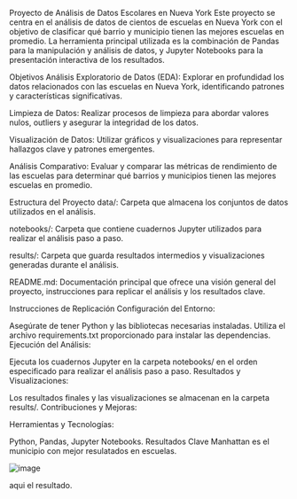 
Proyecto de Análisis de Datos Escolares en Nueva York
Este proyecto se centra en el análisis de datos de cientos de escuelas en Nueva York con el objetivo de clasificar qué barrio y municipio tienen las mejores escuelas en promedio. La herramienta principal utilizada es la combinación de Pandas para la manipulación y análisis de datos, y Jupyter Notebooks para la presentación interactiva de los resultados.

Objetivos
Análisis Exploratorio de Datos (EDA): Explorar en profundidad los datos relacionados con las escuelas en Nueva York, identificando patrones y características significativas.

Limpieza de Datos: Realizar procesos de limpieza para abordar valores nulos, outliers y asegurar la integridad de los datos.

Visualización de Datos: Utilizar gráficos y visualizaciones para representar hallazgos clave y patrones emergentes.

Análisis Comparativo: Evaluar y comparar las métricas de rendimiento de las escuelas para determinar qué barrios y municipios tienen las mejores escuelas en promedio.

Estructura del Proyecto
data/: Carpeta que almacena los conjuntos de datos utilizados en el análisis.

notebooks/: Carpeta que contiene cuadernos Jupyter utilizados para realizar el análisis paso a paso.

results/: Carpeta que guarda resultados intermedios y visualizaciones generadas durante el análisis.

README.md: Documentación principal que ofrece una visión general del proyecto, instrucciones para replicar el análisis y los resultados clave.

Instrucciones de Replicación
Configuración del Entorno:

Asegúrate de tener Python y las bibliotecas necesarias instaladas. Utiliza el archivo requirements.txt proporcionado para instalar las dependencias.
Ejecución del Análisis:

Ejecuta los cuadernos Jupyter en la carpeta notebooks/ en el orden especificado para realizar el análisis paso a paso.
Resultados y Visualizaciones:

Los resultados finales y las visualizaciones se almacenan en la carpeta results/.
Contribuciones y Mejoras:


Herramientas y Tecnologías:

Python, Pandas, Jupyter Notebooks.
Resultados Clave
Manhattan  es el municipio con mejor resulatados en escuelas.

![image](https://github.com/Cholico/-Donde-se-encuentra-la-mejor-escuela-de-NYC-/assets/64911913/76e2ea4a-c173-47bf-a60d-18c513039662)

aqui el resultado.

